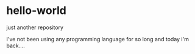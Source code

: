 # hello-world

just another repository

I've not been using any programming language for so long and today i'm back....
